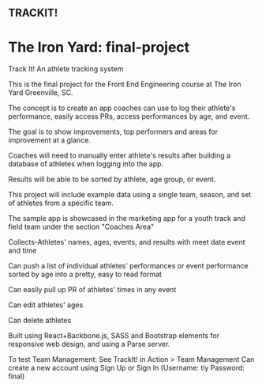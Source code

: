 ## TRACKIT!
# The Iron Yard: final-project

 Track It! 
 An athlete tracking system

This is the final project for the Front End Engineering course at The Iron Yard Greenville, SC.

The concept is to create an app coaches can use to log their athlete's performance, easily access PRs, access performances by age, and event.
 
 The goal is to show improvements, top performers and areas for improvement at a glance.
 
 Coaches will need to manually enter athlete's results after building a database of athletes
 when logging into the app. 
 
 Results will be able to be sorted by athlete, age group, or event. 
 
 This project will include example data using a single team, season, and set of athletes 
 from a specific team. 
 
 The sample app is showcased in the marketing app for a youth track and field team under the section 
 "Coaches Area"
 

Collects-Athletes' names, ages, events, and results with meet date event and time

Can push a list of individual athletes' performances or event performance sorted by age into a pretty, easy to read format

Can easily pull up PR of athletes' times in any event

Can edit athletes' ages

Can delete athletes

Built using React+Backbone.js, SASS and Bootstrap elements for responsive web design, and using a Parse server.

To test Team Management: See TrackIt! in Action > Team Management 
Can create a new account using Sign Up or Sign In (Username: tiy Password: final)

